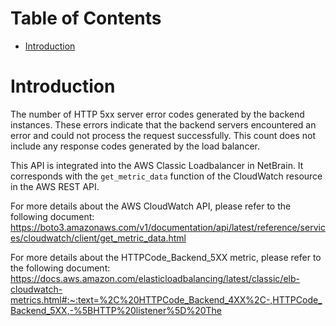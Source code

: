 # Table of Contents
- [Introduction](#introduction)

# Introduction <a name="introduction"></a>
The number of HTTP 5xx server error codes generated by the backend instances. These errors indicate that the backend servers encountered an error and could not process the request successfully. This count does not include any response codes generated by the load balancer.



This API is integrated into the AWS Classic Loadbalancer in NetBrain. It corresponds with the `get_metric_data` function of the CloudWatch resource in the AWS REST API.



For more details about the AWS CloudWatch API, please refer to the following document: https://boto3.amazonaws.com/v1/documentation/api/latest/reference/services/cloudwatch/client/get_metric_data.html

For more details about the HTTPCode_Backend_5XX metric, please refer to the following document: https://docs.aws.amazon.com/elasticloadbalancing/latest/classic/elb-cloudwatch-metrics.html#:~:text=%2C%20HTTPCode_Backend_4XX%2C-,HTTPCode_Backend_5XX,-%5BHTTP%20listener%5D%20The